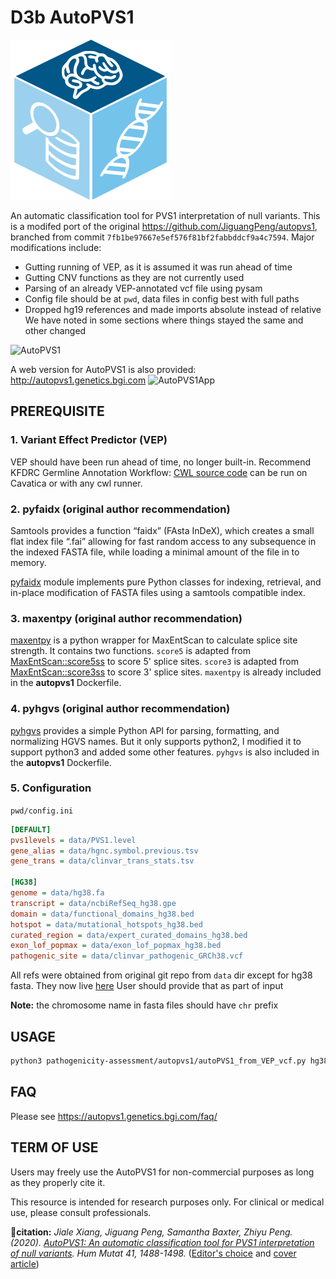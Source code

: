 # D3b AutoPVS1

![D3b logo](docs/logo/d3b-cube.svg)

An automatic classification tool for PVS1 interpretation of null variants.
This is a modifed port of the original https://github.com/JiguangPeng/autopvs1, branched from commit `7fb1be97667e5ef576f81bf2fabbddcf9a4c7594`.
Major modifications include:
 - Gutting running of VEP, as it is assumed it was run ahead of time
 - Gutting CNV functions as they are not currently used
 - Parsing of an already VEP-annotated vcf file using pysam
 - Config file should be at `pwd`, data files in config best with full paths
 - Dropped hg19 references and made imports absolute instead of relative
We have noted in some sections where things stayed the same and other changed

![AutoPVS1](data/AutoPVS1.png)

A web version for AutoPVS1 is also provided: http://autopvs1.genetics.bgi.com
![AutoPVS1App](data/AutoPVS1App.png)


## PREREQUISITE
### 1. Variant Effect Predictor (VEP)
VEP should have been run ahead of time, no longer built-in.
Recommend KFDRC Germline Annotation Workflow: [CWL source code](https://github.com/kids-first/kf-germline-workflow/blob/v0.4.2/workflows/kfdrc-germline-snv-annot-workflow.cwl) can be run on Cavatica or with any cwl runner.

### 2. pyfaidx (original author recommendation)
Samtools provides a function “faidx” (FAsta InDeX), which creates a small flat index file “.fai” 
allowing for fast random access to any subsequence in the indexed FASTA file, 
while loading a minimal amount of the file in to memory. 

[pyfaidx](https://pypi.org/project/pyfaidx/) module implements pure Python classes for indexing, retrieval, and in-place modification of FASTA files using a samtools compatible index.

### 3. maxentpy (original author recommendation)
[maxentpy](https://github.com/kepbod/maxentpy) is a python wrapper for MaxEntScan to calculate splice site strength.
It contains two functions. `score5` is adapted from [MaxEntScan::score5ss](http://hollywood.mit.edu/burgelab/maxent/Xmaxentscan_scoreseq.html) to score 5' splice sites. `score3` is adapted from [MaxEntScan::score3ss](http://hollywood.mit.edu/burgelab/maxent/Xmaxentscan_scoreseq_acc.html) to score 3' splice sites. 
`maxentpy` is already included in the **autopvs1** Dockerfile.

### 4. pyhgvs (original author recommendation)
[pyhgvs](https://github.com/counsyl/hgvs) provides a simple Python API for parsing, formatting, and normalizing HGVS names.
But it only supports python2, I modified it to support python3 and added some other features. 
`pyhgvs` is also included in the **autopvs1** Dockerfile.

### 5. Configuration

`pwd/config.ini`

```ini
[DEFAULT]
pvs1levels = data/PVS1.level
gene_alias = data/hgnc.symbol.previous.tsv
gene_trans = data/clinvar_trans_stats.tsv

[HG38]
genome = data/hg38.fa
transcript = data/ncbiRefSeq_hg38.gpe
domain = data/functional_domains_hg38.bed
hotspot = data/mutational_hotspots_hg38.bed
curated_region = data/expert_curated_domains_hg38.bed
exon_lof_popmax = data/exon_lof_popmax_hg38.bed
pathogenic_site = data/clinvar_pathogenic_GRCh38.vcf
```

All refs were obtained from original git repo from `data` dir except for hg38 fasta.
They now live [here](https://cavatica.sbgenomics.com/u/kfdrc-harmonization/kf-references/files/648b2bf575423d2473af6ed7/)
User should provide that as part of input

**Note:** the chromosome name in fasta files should have `chr` prefix

## USAGE

```sh
python3 pathogenicity-assessment/autopvs1/autoPVS1_from_VEP_vcf.py hg38 ~/volume/VEP_TEST/AUTOPVS1_TEST/input_VEP_annotated.vcf.gz > output.autopvs1.tsv
```

## FAQ
Please see https://autopvs1.genetics.bgi.com/faq/

## TERM OF USE
Users may freely use the AutoPVS1 for non-commercial purposes as long as they properly cite it. 

This resource is intended for research purposes only. For clinical or medical use, please consult professionals.

:memo:**citation:** *Jiale Xiang, Jiguang Peng, Samantha Baxter, Zhiyu Peng. (2020). [AutoPVS1: An automatic classification tool for PVS1 interpretation of null variants](https://onlinelibrary.wiley.com/doi/epdf/10.1002/humu.24051). Hum Mutat 41, 1488-1498.* ([Editor's choice](https://onlinelibrary.wiley.com/doi/toc/10.1002/%28ISSN%291098-1004.HUMU-Editors-Choice) and [cover article](https://onlinelibrary.wiley.com/doi/abs/10.1002/humu.24098))


